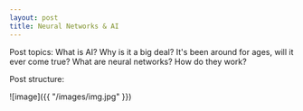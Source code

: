 ```yaml
---
layout: post
title: Neural Networks & AI
---
```


Post topics:
What is AI? Why is it a big deal? It's been around for ages, will it ever come true? What are neural networks? How do they work?


Post structure:




![image]({{ "/images/img.jpg" }})
